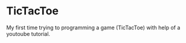 # TicTacToe
My first time trying to programming a game (TicTacToe) with help of a youtoube tutorial. 
